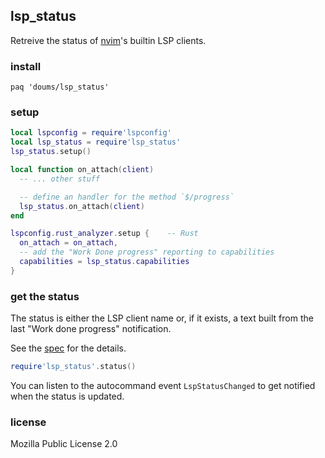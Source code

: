 ## lsp_status

Retreive the status of [nvim](https://neovim.io/)'s builtin LSP clients.

### install

```
paq 'doums/lsp_status'
```

### setup
```lua
local lspconfig = require'lspconfig'
local lsp_status = require'lsp_status'
lsp_status.setup()

local function on_attach(client)
  -- ... other stuff

  -- define an handler for the method `$/progress`
  lsp_status.on_attach(client)
end

lspconfig.rust_analyzer.setup {    -- Rust
  on_attach = on_attach,
  -- add the "Work Done progress" reporting to capabilities
  capabilities = lsp_status.capabilities
}
```

### get the status

The status is either the LSP client name or, if it exists, a text built from the last "Work done progress" notification.

See the [spec](https://microsoft.github.io/language-server-protocol/specifications/specification-current/#workDoneProgress) for the details.

```lua
require'lsp_status'.status()
```
You can listen to the autocommand event `LspStatusChanged` to get notified when the status is updated.

### license
Mozilla Public License 2.0
